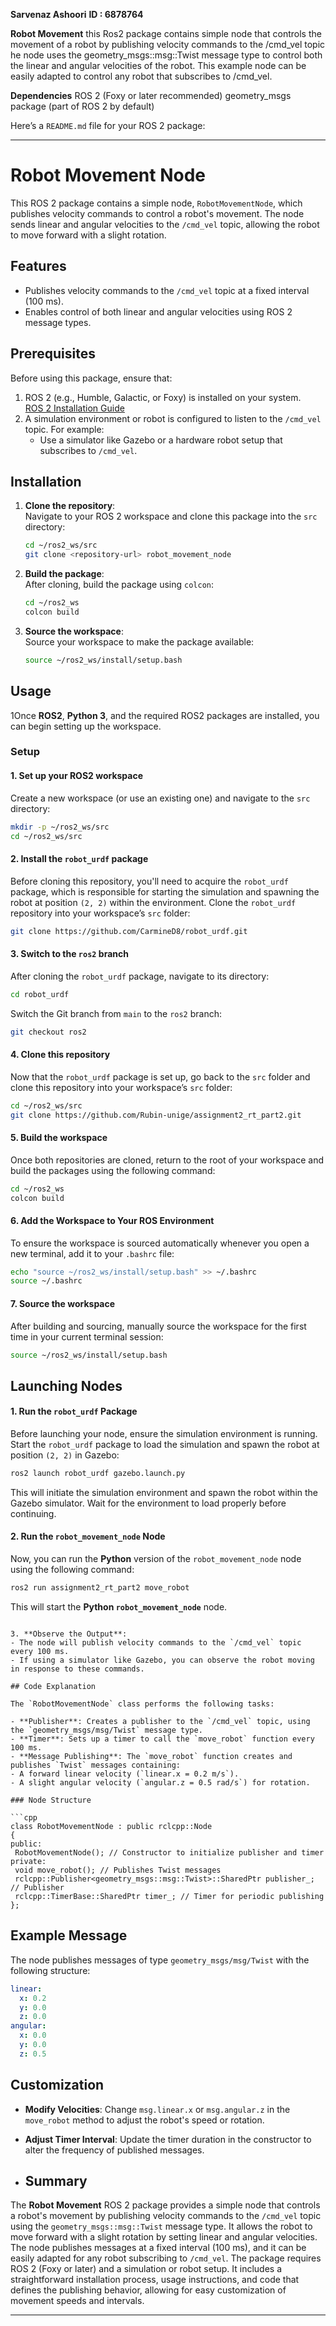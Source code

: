 **Sarvenaz Ashoori**
**ID : 6878764**


**Robot Movement**
this Ros2 package contains simple node that controls the movement of a robot by publishing velocity commands to the /cmd_vel topic he node uses
the geometry_msgs::msg::Twist message type to control both the linear and angular velocities of the robot. This example node can be easily adapted 
to control any robot that subscribes to /cmd_vel.


**Dependencies**
ROS 2 (Foxy or later recommended)
geometry_msgs package (part of ROS 2 by default)


Here’s a `README.md` file for your ROS 2 package:

---

# Robot Movement Node

This ROS 2 package contains a simple node, `RobotMovementNode`, which publishes velocity commands to control a robot's movement. The node sends linear and angular velocities to the `/cmd_vel` topic, allowing the robot to move forward with a slight rotation.

## Features

- Publishes velocity commands to the `/cmd_vel` topic at a fixed interval (100 ms).  
- Enables control of both linear and angular velocities using ROS 2 message types.

## Prerequisites

Before using this package, ensure that:

1. ROS 2 (e.g., Humble, Galactic, or Foxy) is installed on your system.  
   [ROS 2 Installation Guide](https://docs.ros.org/en/rolling/Installation.html)  
2. A simulation environment or robot is configured to listen to the `/cmd_vel` topic. For example:
   - Use a simulator like Gazebo or a hardware robot setup that subscribes to `/cmd_vel`.

## Installation

1. **Clone the repository**:  
   Navigate to your ROS 2 workspace and clone this package into the `src` directory:  
   ```bash
   cd ~/ros2_ws/src
   git clone <repository-url> robot_movement_node
   ```

2. **Build the package**:  
   After cloning, build the package using `colcon`:  
   ```bash
   cd ~/ros2_ws
   colcon build
   ```

3. **Source the workspace**:  
   Source your workspace to make the package available:  
   ```bash
   source ~/ros2_ws/install/setup.bash
   ```

## Usage

1Once **ROS2**, **Python 3**, and the required ROS2 packages are installed, you can begin setting up the workspace.

### Setup
#### 1. Set up your ROS2 workspace

Create a new workspace (or use an existing one) and navigate to the `src` directory:
```bash
mkdir -p ~/ros2_ws/src
cd ~/ros2_ws/src
```

#### 2. Install the `robot_urdf` package
Before cloning this repository, you'll need to acquire the `robot_urdf` package, which is responsible for starting the simulation and spawning the robot at position `(2, 2)` within the environment. Clone the `robot_urdf` repository into your workspace’s `src` folder:
```bash
git clone https://github.com/CarmineD8/robot_urdf.git
```

#### 3. Switch to the `ros2` branch
After cloning the `robot_urdf` package, navigate to its directory:
```bash
cd robot_urdf
```
Switch the Git branch from `main` to the `ros2` branch:
```bash
git checkout ros2
```

#### 4. Clone this repository
Now that the `robot_urdf` package is set up, go back to the `src` folder and clone this repository into your workspace’s `src` folder:
```bash
cd ~/ros2_ws/src
git clone https://github.com/Rubin-unige/assignment2_rt_part2.git
```

#### 5. Build the workspace
Once both repositories are cloned, return to the root of your workspace and build the packages using the following command:
```bash
cd ~/ros2_ws
colcon build
```

#### 6. Add the Workspace to Your ROS Environment

To ensure the workspace is sourced automatically whenever you open a new terminal, add it to your `.bashrc` file:
```bash
echo "source ~/ros2_ws/install/setup.bash" >> ~/.bashrc
source ~/.bashrc
```

#### 7. Source the workspace
After building and sourcing, manually source the workspace for the first time in your current terminal session:
```bash
source ~/ros2_ws/install/setup.bash
```

## Launching Nodes

#### 1. Run the `robot_urdf` Package

Before launching your node, ensure the simulation environment is running. Start the `robot_urdf` package to load the simulation and spawn the robot at position `(2, 2)` in Gazebo:
```bash
ros2 launch robot_urdf gazebo.launch.py
```
This will initiate the simulation environment and spawn the robot within the Gazebo simulator. Wait for the environment to load properly before continuing.

#### 2. Run the `robot_movement_node` Node

Now, you can run the **Python** version of the `robot_movement_node` node using the following command:
```bash
ros2 run assignment2_rt_part2 move_robot
```
This will start the **Python `robot_movement_node`** node.
   ```

3. **Observe the Output**:  
   - The node will publish velocity commands to the `/cmd_vel` topic every 100 ms.
   - If using a simulator like Gazebo, you can observe the robot moving in response to these commands.

## Code Explanation

The `RobotMovementNode` class performs the following tasks:

- **Publisher**: Creates a publisher to the `/cmd_vel` topic, using the `geometry_msgs/msg/Twist` message type.
- **Timer**: Sets up a timer to call the `move_robot` function every 100 ms.
- **Message Publishing**: The `move_robot` function creates and publishes `Twist` messages containing:
  - A forward linear velocity (`linear.x = 0.2 m/s`).
  - A slight angular velocity (`angular.z = 0.5 rad/s`) for rotation.

### Node Structure

```cpp
class RobotMovementNode : public rclcpp::Node
{
public:
    RobotMovementNode(); // Constructor to initialize publisher and timer
private:
    void move_robot(); // Publishes Twist messages
    rclcpp::Publisher<geometry_msgs::msg::Twist>::SharedPtr publisher_; // Publisher
    rclcpp::TimerBase::SharedPtr timer_; // Timer for periodic publishing
};
```

## Example Message

The node publishes messages of type `geometry_msgs/msg/Twist` with the following structure:
```yaml
linear:
  x: 0.2
  y: 0.0
  z: 0.0
angular:
  x: 0.0
  y: 0.0
  z: 0.5
```

## Customization

- **Modify Velocities**: Change `msg.linear.x` or `msg.angular.z` in the `move_robot` method to adjust the robot's speed or rotation.
- **Adjust Timer Interval**: Update the timer duration in the constructor to alter the frequency of published messages.

- ## Summary
The **Robot Movement** ROS 2 package provides a simple node that controls a robot's movement by publishing velocity commands to the `/cmd_vel` topic using the `geometry_msgs::msg::Twist` message type. 
It allows the robot to move forward with a slight rotation by setting linear and angular velocities. 
The node publishes messages at a fixed interval (100 ms), and it can be easily adapted for any robot subscribing to `/cmd_vel`. 
The package requires ROS 2 (Foxy or later) and a simulation or robot setup. It includes a straightforward installation process, 
usage instructions, and code that defines the publishing behavior, allowing for easy customization of movement speeds and intervals.



---




